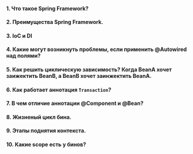 #### 1. Что такое Spring Framework?

#### 2. Преимущества Spring Framework.

#### 3. IoC и DI

#### 4. Какие могут возникнуть проблемы, если применить @Autowired над полями?

#### 5. Как решить циклическую зависимость? Когда BeanA хочет заижектить BeanB, а BeanB хочет заинжектить BeanA.

#### 6. Как работает аннотация `Transaction`?

#### 7. В чем отличие аннотации @Component и @Bean?

#### 8. Жизненый цикл бина.

#### 9. Этапы поднятия контекста.

#### 10. Какие scope есть у бинов?
